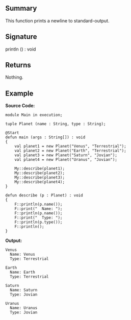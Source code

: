 ## Summary

This function prints a newline to standard-output.

## Signature

println () : void

## Returns

Nothing.

## Example

**Source Code:**

```plain
module Main in execution;

tuple Planet (name : String, type : String);

@Start
defun main (args : String[]) : void
{
    val planet1 = new Planet("Venus", "Terrestrial");
    val planet2 = new Planet("Earth", "Terrestrial");
    val planet3 = new Planet("Saturn", "Jovian");
    val planet4 = new Planet("Uranus", "Jovian");

    My::describe(planet1);
    My::describe(planet2);
    My::describe(planet3);
    My::describe(planet4);
}

defun describe (p : Planet) : void
{
    F::println(p.name());
    F::print("  Name: ");
    F::println(p.name());
    F::print("  Type: ");
    F::println(p.type());
    F::println();
}
```

**Output:**

```plain
Venus
  Name: Venus
  Type: Terrestrial

Earth
  Name: Earth
  Type: Terrestrial

Saturn
  Name: Saturn
  Type: Jovian

Uranus
  Name: Uranus
  Type: Jovian
```

